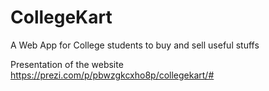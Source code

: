 # CollegeKart
A Web App for College students to buy and sell useful stuffs

Presentation of the website
https://prezi.com/p/pbwzgkcxho8p/collegekart/#




